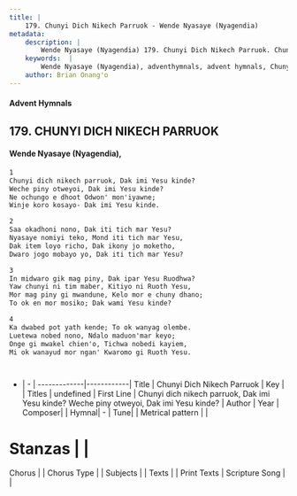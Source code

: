 ```yaml
---
title: |
    179. Chunyi Dich Nikech Parruok - Wende Nyasaye (Nyagendia)
metadata:
    description: |
        Wende Nyasaye (Nyagendia) 179. Chunyi Dich Nikech Parruok. Chunyi dich nikech parruok, Dak imi Yesu kinde?  Weche piny otweyoi, Dak imi Yesu kinde? Ne ochungo e dhoot Odwon' mon'iyawne;  Winje koro kosayo- Dak imi Yesu kinde.  
    keywords:  |
        Wende Nyasaye (Nyagendia), adventhymnals, advent hymnals, Chunyi Dich Nikech Parruok, Chunyi dich nikech parruok, Dak imi Yesu kinde?  Weche piny otweyoi, Dak imi Yesu kinde?. 
    author: Brian Onang'o
---
```


#### Advent Hymnals
## 179. CHUNYI DICH NIKECH PARRUOK
####  Wende Nyasaye (Nyagendia),

```txt
1
Chunyi dich nikech parruok, Dak imi Yesu kinde? 
Weche piny otweyoi, Dak imi Yesu kinde?
Ne ochungo e dhoot Odwon' mon'iyawne; 
Winje koro kosayo- Dak imi Yesu kinde.

2
Saa okadhoni nono, Dak iti tich mar Yesu? 
Nyasaye nomiyi teko, Mond iti tich mar Yesu,
Dak item loyo richo, Dak ikony jo moketho, 
Dwaro jogo mobayo yo, Dak iti tich mar Yesu?

3
In midwaro gik mag piny, Dak ipar Yesu Ruodhwa? 
Yaw chunyi ni tim maber, Kitiyo ni Ruoth Yesu, 
Mor mag piny gi mwandune, Kelo mor e chuny dhano; 
To ok en mor mosiko; Dak wami Yesu kinde?

4
Ka dwabed pot yath kende; To ok wanyag olembe. 
Luetewa nobed nono, Ndalo maduon'mar keyo; 
Onge gi mwakel chien'o, Tichwa nobedi kayiem, 
Mi ok wanayud mor ngan' Kwaromo gi Ruoth Yesu.




```

- |   -  |
-------------|------------|
Title | Chunyi Dich Nikech Parruok |
Key |  |
Titles | undefined |
First Line | Chunyi dich nikech parruok, Dak imi Yesu kinde?  Weche piny otweyoi, Dak imi Yesu kinde? |
Author | 
Year | 
Composer| |
Hymnal|  - |
Tune|  |
Metrical pattern | |
# Stanzas |  |
Chorus |  |
Chorus Type |  |
Subjects | |
Texts |  |
Print Texts | 
Scripture Song |  |
    
